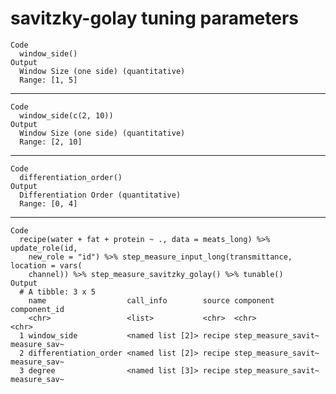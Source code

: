 # savitzky-golay tuning parameters

    Code
      window_side()
    Output
      Window Size (one side) (quantitative)
      Range: [1, 5]

---

    Code
      window_side(c(2, 10))
    Output
      Window Size (one side) (quantitative)
      Range: [2, 10]

---

    Code
      differentiation_order()
    Output
      Differentiation Order (quantitative)
      Range: [0, 4]

---

    Code
      recipe(water + fat + protein ~ ., data = meats_long) %>% update_role(id,
        new_role = "id") %>% step_measure_input_long(transmittance, location = vars(
        channel)) %>% step_measure_savitzky_golay() %>% tunable()
    Output
      # A tibble: 3 x 5
        name                  call_info        source component           component_id
        <chr>                 <list>           <chr>  <chr>               <chr>       
      1 window_side           <named list [2]> recipe step_measure_savit~ measure_sav~
      2 differentiation_order <named list [2]> recipe step_measure_savit~ measure_sav~
      3 degree                <named list [3]> recipe step_measure_savit~ measure_sav~

